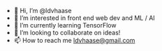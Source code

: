 - 👋 Hi, I’m @ldvhaase
- 👀 I’m interested in front end web dev and ML / AI
- 🌱 I’m currently learning TensorFlow
- 💞️ I’m looking to collaborate on ideas!
- 📫 How to reach me ldvhaase@gmail.com

<!---
ldvhaase/ldvhaase is a ✨ special ✨ repository because its `README.md` (this file) appears on your GitHub profile.
You can click the Preview link to take a look at your changes.
--->
